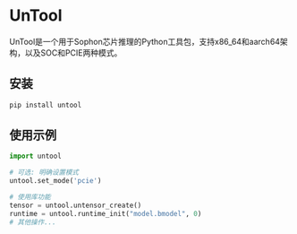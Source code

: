 # UnTool

UnTool是一个用于Sophon芯片推理的Python工具包，支持x86_64和aarch64架构，以及SOC和PCIE两种模式。

## 安装

```bash
pip install untool
```

## 使用示例

```python
import untool

# 可选: 明确设置模式
untool.set_mode('pcie')  

# 使用库功能
tensor = untool.untensor_create()
runtime = untool.runtime_init("model.bmodel", 0)
# 其他操作...
```